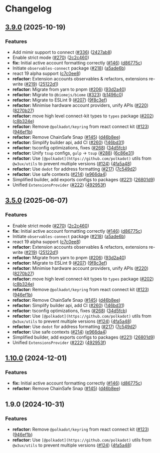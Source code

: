 # Changelog

## [3.9.0](https://github.com/w3ux/w3ux-library/compare/react-connect-kit-source-v3.8.0...react-connect-kit-source-v3.9.0) (2025-10-19)


### Features

* Add mimir support to connect ([#336](https://github.com/w3ux/w3ux-library/issues/336)) ([2427ab8](https://github.com/w3ux/w3ux-library/commit/2427ab8887311bc8f0bc03e0c6860169b6dbfbb6))
* Enable strict mode ([#270](https://github.com/w3ux/w3ux-library/issues/270)) ([2c2c460](https://github.com/w3ux/w3ux-library/commit/2c2c4603988fc13d986116311542adef65b9b583))
* **fix:** Initial active account formatting correctly ([#146](https://github.com/w3ux/w3ux-library/issues/146)) ([d86775c](https://github.com/w3ux/w3ux-library/commit/d86775ce1147e93785a2c6227d3fd3003a278d4b))
* Initiate `observables-connect` package ([#218](https://github.com/w3ux/w3ux-library/issues/218)) ([a5ade6b](https://github.com/w3ux/w3ux-library/commit/a5ade6bf6238da2f3e31e67cb1668b28b70c0cca))
* react 19 alpha support ([c7c0ee8](https://github.com/w3ux/w3ux-library/commit/c7c0ee87ba9fbbde54ab581027a2e2189972a65d))
* **refactor:** Extension accounts observables & refactors, extensions re-write ([#219](https://github.com/w3ux/w3ux-library/issues/219)) ([25122d1](https://github.com/w3ux/w3ux-library/commit/25122d19e830961d6210f06ab169f02ef8200120))
* **refactor:** Migrate from yarn to pnpm ([#206](https://github.com/w3ux/w3ux-library/issues/206)) ([93d2a40](https://github.com/w3ux/w3ux-library/commit/93d2a40cc0c455936022ef6a89bc18999d7928e5))
* **refactor:** Migrate to `@biomejs/biome` ([#323](https://github.com/w3ux/w3ux-library/issues/323)) ([b1496c0](https://github.com/w3ux/w3ux-library/commit/b1496c061f75802e7683a21bb1f95efbded62764))
* **refactor:** Migrate to ESLint 9 ([#207](https://github.com/w3ux/w3ux-library/issues/207)) ([9f8c3ef](https://github.com/w3ux/w3ux-library/commit/9f8c3ef4c5a3ff23c5ad7d5885fd0dad0ee75c7b))
* **refactor:** Minimise hardware account providers, unify APIs ([#220](https://github.com/w3ux/w3ux-library/issues/220)) ([8270b27](https://github.com/w3ux/w3ux-library/commit/8270b2767df0acb3860b34f4c09fb0a9eda23f69))
* **refactor:** move high level connect-kit types to `types` package ([#202](https://github.com/w3ux/w3ux-library/issues/202)) ([c8b324e](https://github.com/w3ux/w3ux-library/commit/c8b324ea6671e3ae842719bdbd74b1703cdf09a1))
* **refactor:** Remove `@polkadot/keyring` from react connect kit ([#123](https://github.com/w3ux/w3ux-library/issues/123)) ([946ef1b](https://github.com/w3ux/w3ux-library/commit/946ef1b83efec81ad5bcff584c3ac8c4178efa7e))
* **refactor:** Remove ChainSafe Snap ([#145](https://github.com/w3ux/w3ux-library/issues/145)) ([d46b8ee](https://github.com/w3ux/w3ux-library/commit/d46b8ee33de0012a3d74c02487442456d939c34c))
* **refactor:** Simplify builder api, add CI ([#260](https://github.com/w3ux/w3ux-library/issues/260)) ([146bd31](https://github.com/w3ux/w3ux-library/commit/146bd313b23711d08c5af92dd63ec615e937b050))
* **refactor:** tsconfig optimizations, fixes ([#268](https://github.com/w3ux/w3ux-library/issues/268)) ([34d5fcb](https://github.com/w3ux/w3ux-library/commit/34d5fcbadc461295fd8642f70fc0d4a3aaa43c25))
* **refactor:** Unify `tsup` configs, `gulp` -&gt; `tsup` ([#288](https://github.com/w3ux/w3ux-library/issues/288)) ([6c86e31](https://github.com/w3ux/w3ux-library/commit/6c86e31f5ae47dac0fd5bf20583674e189b38966))
* **refactor:** Use `[@polkadot](https://github.com/polkadot)` utils from `@w3ux/utils` to prevent multiple versions ([#124](https://github.com/w3ux/w3ux-library/issues/124)) ([4fa5a48](https://github.com/w3ux/w3ux-library/commit/4fa5a489f7df171d1041e9aaa38989ab822b0a14))
* **refactor:** Use `dedot` for address formatting ([#217](https://github.com/w3ux/w3ux-library/issues/217)) ([7c549d2](https://github.com/w3ux/w3ux-library/commit/7c549d2df0b535503e25b37647932af20c930c50))
* **refactor:** Use safe contexts ([#214](https://github.com/w3ux/w3ux-library/issues/214)) ([e966da4](https://github.com/w3ux/w3ux-library/commit/e966da43ad9e8de1a8caf1b99dc6f2e93b8191af))
* Simplified builder, add exports configs to packages ([#221](https://github.com/w3ux/w3ux-library/issues/221)) ([26801d9](https://github.com/w3ux/w3ux-library/commit/26801d94abe6524efc053085b89f6a359ec6316b))
* Unified `ExtensionsProvider` ([#222](https://github.com/w3ux/w3ux-library/issues/222)) ([492953f](https://github.com/w3ux/w3ux-library/commit/492953f7e786a3b7d669f0d384fefc0d27e1f54e))

## [3.5.0](https://github.com/w3ux/w3ux-library/compare/react-connect-kit-source-v3.4.6...react-connect-kit-source-v3.5.0) (2025-06-07)


### Features

* Enable strict mode ([#270](https://github.com/w3ux/w3ux-library/issues/270)) ([2c2c460](https://github.com/w3ux/w3ux-library/commit/2c2c4603988fc13d986116311542adef65b9b583))
* **fix:** Initial active account formatting correctly ([#146](https://github.com/w3ux/w3ux-library/issues/146)) ([d86775c](https://github.com/w3ux/w3ux-library/commit/d86775ce1147e93785a2c6227d3fd3003a278d4b))
* Initiate `observables-connect` package ([#218](https://github.com/w3ux/w3ux-library/issues/218)) ([a5ade6b](https://github.com/w3ux/w3ux-library/commit/a5ade6bf6238da2f3e31e67cb1668b28b70c0cca))
* react 19 alpha support ([c7c0ee8](https://github.com/w3ux/w3ux-library/commit/c7c0ee87ba9fbbde54ab581027a2e2189972a65d))
* **refactor:** Extension accounts observables & refactors, extensions re-write ([#219](https://github.com/w3ux/w3ux-library/issues/219)) ([25122d1](https://github.com/w3ux/w3ux-library/commit/25122d19e830961d6210f06ab169f02ef8200120))
* **refactor:** Migrate from yarn to pnpm ([#206](https://github.com/w3ux/w3ux-library/issues/206)) ([93d2a40](https://github.com/w3ux/w3ux-library/commit/93d2a40cc0c455936022ef6a89bc18999d7928e5))
* **refactor:** Migrate to ESLint 9 ([#207](https://github.com/w3ux/w3ux-library/issues/207)) ([9f8c3ef](https://github.com/w3ux/w3ux-library/commit/9f8c3ef4c5a3ff23c5ad7d5885fd0dad0ee75c7b))
* **refactor:** Minimise hardware account providers, unify APIs ([#220](https://github.com/w3ux/w3ux-library/issues/220)) ([8270b27](https://github.com/w3ux/w3ux-library/commit/8270b2767df0acb3860b34f4c09fb0a9eda23f69))
* **refactor:** move high level connect-kit types to `types` package ([#202](https://github.com/w3ux/w3ux-library/issues/202)) ([c8b324e](https://github.com/w3ux/w3ux-library/commit/c8b324ea6671e3ae842719bdbd74b1703cdf09a1))
* **refactor:** Remove `@polkadot/keyring` from react connect kit ([#123](https://github.com/w3ux/w3ux-library/issues/123)) ([946ef1b](https://github.com/w3ux/w3ux-library/commit/946ef1b83efec81ad5bcff584c3ac8c4178efa7e))
* **refactor:** Remove ChainSafe Snap ([#145](https://github.com/w3ux/w3ux-library/issues/145)) ([d46b8ee](https://github.com/w3ux/w3ux-library/commit/d46b8ee33de0012a3d74c02487442456d939c34c))
* **refactor:** Simplify builder api, add CI ([#260](https://github.com/w3ux/w3ux-library/issues/260)) ([146bd31](https://github.com/w3ux/w3ux-library/commit/146bd313b23711d08c5af92dd63ec615e937b050))
* **refactor:** tsconfig optimizations, fixes ([#268](https://github.com/w3ux/w3ux-library/issues/268)) ([34d5fcb](https://github.com/w3ux/w3ux-library/commit/34d5fcbadc461295fd8642f70fc0d4a3aaa43c25))
* **refactor:** Use `[@polkadot](https://github.com/polkadot)` utils from `@w3ux/utils` to prevent multiple versions ([#124](https://github.com/w3ux/w3ux-library/issues/124)) ([4fa5a48](https://github.com/w3ux/w3ux-library/commit/4fa5a489f7df171d1041e9aaa38989ab822b0a14))
* **refactor:** Use `dedot` for address formatting ([#217](https://github.com/w3ux/w3ux-library/issues/217)) ([7c549d2](https://github.com/w3ux/w3ux-library/commit/7c549d2df0b535503e25b37647932af20c930c50))
* **refactor:** Use safe contexts ([#214](https://github.com/w3ux/w3ux-library/issues/214)) ([e966da4](https://github.com/w3ux/w3ux-library/commit/e966da43ad9e8de1a8caf1b99dc6f2e93b8191af))
* Simplified builder, add exports configs to packages ([#221](https://github.com/w3ux/w3ux-library/issues/221)) ([26801d9](https://github.com/w3ux/w3ux-library/commit/26801d94abe6524efc053085b89f6a359ec6316b))
* Unified `ExtensionsProvider` ([#222](https://github.com/w3ux/w3ux-library/issues/222)) ([492953f](https://github.com/w3ux/w3ux-library/commit/492953f7e786a3b7d669f0d384fefc0d27e1f54e))

## [1.10.0](https://github.com/w3ux/w3ux-library/compare/react-connect-kit-source-v1.9.0...react-connect-kit-source-v1.10.0) (2024-12-01)


### Features

* **fix:** Initial active account formatting correctly ([#146](https://github.com/w3ux/w3ux-library/issues/146)) ([d86775c](https://github.com/w3ux/w3ux-library/commit/d86775ce1147e93785a2c6227d3fd3003a278d4b))
* **refactor:** Remove ChainSafe Snap ([#145](https://github.com/w3ux/w3ux-library/issues/145)) ([d46b8ee](https://github.com/w3ux/w3ux-library/commit/d46b8ee33de0012a3d74c02487442456d939c34c))

## 1.9.0 (2024-10-31)


### Features

* **refactor:** Remove `@polkadot/keyring` from react connect kit ([#123](https://github.com/w3ux/w3ux-library/issues/123)) ([946ef1b](https://github.com/w3ux/w3ux-library/commit/946ef1b83efec81ad5bcff584c3ac8c4178efa7e))
* **refactor:** Use `[@polkadot](https://github.com/polkadot)` utils from `@w3ux/utils` to prevent multiple versions ([#124](https://github.com/w3ux/w3ux-library/issues/124)) ([4fa5a48](https://github.com/w3ux/w3ux-library/commit/4fa5a489f7df171d1041e9aaa38989ab822b0a14))
